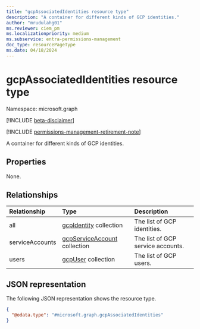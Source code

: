 ```yaml
---
title: "gcpAssociatedIdentities resource type"
description: "A container for different kinds of GCP identities."
author: "mrudulahg01"
ms.reviewer: ciem_pm
ms.localizationpriority: medium
ms.subservice: entra-permissions-management
doc_type: resourcePageType
ms.date: 04/18/2024
---
```


# gcpAssociatedIdentities resource type

Namespace: microsoft.graph

[!INCLUDE [beta-disclaimer](../../includes/beta-disclaimer.md)]

[!INCLUDE [permissions-management-retirement-note](../../includes/permissions-management-retirement-note.md)]

A container for different kinds of GCP identities.

## Properties
None.

## Relationships
|Relationship|Type|Description|
|:---|:---|:---|
|all|[gcpIdentity](../resources/gcpidentity.md) collection|The list of GCP identities.|
|serviceAccounts|[gcpServiceAccount](../resources/gcpserviceaccount.md) collection|The list of GCP service accounts.|
|users|[gcpUser](../resources/gcpuser.md) collection|The list of GCP users.|

## JSON representation
The following JSON representation shows the resource type.
<!-- {
  "blockType": "resource",
  "@odata.type": "microsoft.graph.gcpAssociatedIdentities"
}
-->
``` json
{
  "@odata.type": "#microsoft.graph.gcpAssociatedIdentities"
}
```


